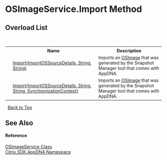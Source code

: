 # OSImageService.Import Method 
 


## Overload List
&nbsp;<table><tr><th></th><th>Name</th><th>Description</th></tr><tr><td>![Public method](media/pubmethod.gif "Public method")</td><td><a href="9b94001c-1e46-e52e-1901-b6a22248506e">Import(ImportOSSourceDetails, String, String)</a></td><td>
Imports an <a href="3392740e-a7b4-99c9-3be9-08c56344708c">OSImage</a> that was generated by the Snapshot Manager tool that comes with AppDNA.</td></tr><tr><td>![Public method](media/pubmethod.gif "Public method")</td><td><a href="aceb1d68-1d64-8041-93e7-50cc4310739d">Import(ImportOSSourceDetails, String, String, SynchronizationContext)</a></td><td>
Imports an <a href="3392740e-a7b4-99c9-3be9-08c56344708c">OSImage</a> that was generated by the Snapshot Manager tool that comes with AppDNA.</td></tr></table>&nbsp;
<a href="#osimageservice.import-method">Back to Top</a>

## See Also


#### Reference
<a href="4cf2f389-a67d-ba5a-7f17-b1b28d2a5430">OSImageService Class</a><br /><a href="fe2d265b-410b-8b11-1eb4-a790e0b062bf">Citrix.SDK.AppDNA Namespace</a><br />